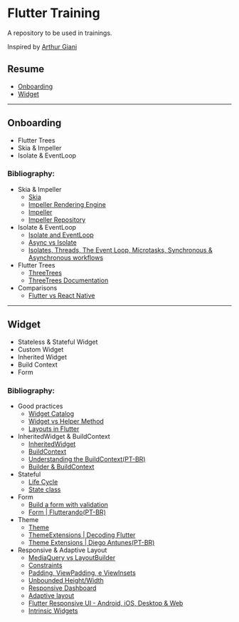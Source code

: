 # Flutter Training

A repository to be used in trainings.

Inspired by [Arthur Giani](https://github.com/arthurgiani/flutter*training)

## Resume

- [Onboarding](#onboarding)
- [Widget](#widget)

---

## Onboarding

- Flutter Trees
- Skia & Impeller
- Isolate & EventLoop

### Bibliography:

- Skia & Impeller
  - [Skia](https://skia.org/docs/)
  - [Impeller Rendering Engine](https://docs.flutter.dev/perf/impeller)
  - [Impeller](https://www.youtube.com/watch?v=gKrYWC_SDxQ&ab_channel=Flutter)
  - [Impeller Repository](https://github.com/flutter/flutter/wiki/Impeller)
- Isolate & EventLoop
  - [Isolate and EventLoop](https://www.youtube.com/watch?v=vl_AaCgudcY&list=PLjxrf2q8roU2HdJQDjJzOeO6J3FoFLWr2&index=17&ab_channel=Flutter)
  - [Async vs Isolate](https://www.youtube.com/watch?v=5AxWC49ZMzs&ab_channel=Flutter)
  - [Isolates, Threads, The Event Loop, Microtasks, Synchronous & Asynchronous workflows](https://www.youtube.com/watch?v=ArbJhSsEwTk&ab_channel=Flutterly)
- Flutter Trees
  - [ThreeTrees](https://www.youtube.com/watch?v=996ZgFRENMs&ab_channel=Flutter)
  - [ThreeTrees Documentation](https://docs.flutter.dev/resources/architectural*overview#rendering*and*layout)
- Comparisons
  - [Flutter vs React Native](https://www.youtube.com/watch?v=X8ipUgXH6jw&ab_channel=Fireship)

---

## Widget

- Stateless & Stateful Widget
- Custom Widget
- Inherited Widget
- Build Context
- Form

### Bibliography:

- Good practices
  - [Widget Catalog](https://docs.flutter.dev/development/ui/widgets)
  - [Widget vs Helper Method](https://www.youtube.com/watch?v=IOyq*eTRhvo&ab_channel=Flutter)
  - [Layouts in Flutter](https://docs.flutter.dev/ui/layout#lay-out-a-widget)
- InheritedWidget & BuildContext
  - [InheritedWidget](https://www.youtube.com/watch?v=aTbuuvSq*Gs&t=9s&ab_channel=Flutterando)
  - [BuildContext](https://www.youtube.com/watch?v=rIaaH87z1*g&list=PLjxrf2q8roU1fRV40Ec8200rX6OuQkmnl&index=23&ab_channel=Flutter)
  - [Understanding the BuildContext(PT-BR)](https://blog.flutterando.com.br/entenda*o*buildcontext*do*flutter*895e4d01054e)
  - [Builder & BuildContext](https://www.youtube.com/watch?v=ALmd6jLqUK8&t=295s&ab_channel=HeyFluttercom)
- Stateful
  - [Life Cycle](https://stackoverflow.com/questions/41479255/life*cycle*in*flutter)
  - [State class](https://api.flutter.dev/flutter/widgets/State*class.html)
- Form
  - [Build a form with validation](https://docs.flutter.dev/cookbook/forms/validation)
  - [Form | Flutterando(PT-BR)](https://www.youtube.com/watch?v=5SIw8bXiP7o)
- Theme
  - [Theme](https://docs.flutter.dev/cookbook/design/themes)
  - [ThemeExtensions | Decoding Flutter](https://www.youtube.com/watch?v=8*szcYzFVao&ab_channel=Flutter)
  - [Theme Extensions | Diego Antunes(PT-BR)](https://www.youtube.com/watch?v=CQ24xQaBAWg&ab_channel=Prof.DiegoAntunes)
- Responsive & Adaptive Layout
  - [MediaQuery vs LayoutBuilder](https://medium.com/@shukla.savita208/vs-mediaquery-and-layoutbuilder-be57c8190134)
  - [Constraints](https://docs.flutter.dev/development/ui/layout/constraints)
  - [Padding, ViewPadding, e ViewInsets](https://www.youtube.com/watch?v=ceCo8U0XHqw&list=PLjxrf2q8roU1fRV40Ec8200rX6OuQkmnl&ab_channel=Flutter)
  - [Unbounded Height/Width](https://www.youtube.com/watch?v=jckqXR5CrPI&list=PLjxrf2q8roU1fRV40Ec8200rX6OuQkmnl&index=21&ab_channel=Flutter)
  - [Responsive Dashboard](https://www.youtube.com/watch?v=9bo1V9STW2c&t=790s&ab_channel=MitchKoko)
  - [Adaptive layout](https://docs.flutter.dev/development/ui/layout/adaptive*responsive)
  - [Flutter Responsive UI - Android, iOS, Desktop & Web](https://www.youtube.com/watch?v=kmZz_q7W2jI&ab_channel=TheFlutterWay)
  - [Intrinsic Widgets](https://www.youtube.com/watch?v=Si5XJ_IocEs&list=PLjxrf2q8roU1fRV40Ec8200rX6OuQkmnl&index=5)

